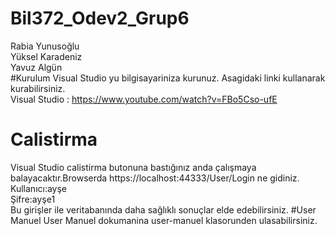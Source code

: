 # Bil372_Odev2_Grup6
Rabia Yunusoğlu <br />
Yüksel Karadeniz <br />
Yavuz Algün <br />
#Kurulum
Visual Studio yu bilgisayariniza kurunuz. Asagidaki linki kullanarak kurabilirsiniz.<br />
Visual Studio : https://www.youtube.com/watch?v=FBo5Cso-ufE <br />
# Calistirma
Visual Studio calistirma butonuna bastığınız anda çalışmaya balayacaktır.Browserda https://localhost:44333/User/Login ne gidiniz.<br />
Kullanıcı:ayşe<br />
Şifre:ayşe1<br />
Bu girişler ile veritabanında daha sağlıklı sonuçlar elde edebilirsiniz.
#User Manuel
User Manuel dokumanina user-manuel klasorunden ulasabilirsiniz.
